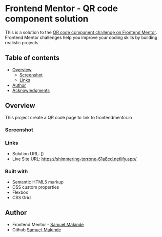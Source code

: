 # Frontend Mentor - QR code component solution

This is a solution to the [QR code component challenge on Frontend Mentor](https://www.frontendmentor.io/challenges/qr-code-component-iux_sIO_H). Frontend Mentor challenges help you improve your coding skills by building realistic projects. 

## Table of contents

- [Overview](#overview)
  - [Screenshot](#screenshot)
  - [Links](#links)
- [Author](#author)
- [Acknowledgments](#acknowledgments)


## Overview
This project create a QR code page to link to frontendmentor.io

### Screenshot


### Links
- Solution URL: [)
- Live Site URL: https://shimmering-torrone-61a8cd.netlify.app/


### Built with
- Semantic HTML5 markup
- CSS custom properties
- Flexbox
- CSS Grid

## Author
- Frontend Mentor - [Samuel Makinde](https://www.frontendmentor.io/profile/Samuel-Makinde)
- Github [Samuel-Makinde](https://github.com/Samuel-Makinde)
